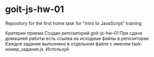 # goit-js-hw-01
Repository for the first home task for "Intro to JavaScript" training

Критерии приема
Создан репозиторий goit-js-hw-01
При сдаче домашней работы есть ссылка на исходные файлы в репозитории
Каждое задание выполнено в отдельном файле с именем task-номер_задания.js. Используй <script type="module"> чтобы закрыть код задания в отдельной области видимости и избежать конфликтов имен идентификаторов.
Имена переменных понятные, описательные
Код отформатирован с помощью Prettier
  
  Задание 1
Объяви две переменные хранящие название и цену товара: name и price
Присвой переменным следующие характеристики товара (сразу при объявлении)
название: Генератор защитного поля
цена: 1000
Используя шаблонную строку выведи в консоль информацию о товаре, получится: 'Выбран «Генератор защитного поля», цена за штуку 1000 кредитов'.
Присвой товару новую цену - 2000
Используя шаблонную строку выведи в консоль информацию о товаре, получится: 'Выбран «Генератор защитного поля», цена за штуку 2000 кредитов'.

  Задание 2
Напиши скрипт проверки количества товаров на складе. Есть переменные total (количество товаров на складе) и ordered (единиц товара в заказе).

Сравни эти значения и по результатам выведи:

Если в заказе указано число, превышающее количество товаров на складе, то выведи сообщение "На складе недостаточно твоаров!".
В другом случае выводи сообщение "Заказ оформлен, с вами свяжется менеджер".
Проверь работоспособность кода с разными значениями переменной ordered, например 20, 80 и 130.

const total = 100;
const ordered = 50;

  Задание 3
Напиши скрипт имитирующий авторизацию администратора в панели управления.

Есть переменная message в которую будет записано сообщение о результате. При загрузке страницы у посетителя запрашивается пароль через prompt:

Если нажали Cancel, записать в message строку 'Отменено пользователем!'
В протовном случае, если введен пароль который совпадает со значением константы ADMIN_PASSWORD, записать в message строку 'Добро пожаловать!'
В противном случае, то есть если ни одно из предыдущих условий не выполнилось, записать в message строку 'Доступ запрещен, неверный пароль!'
После всех проверок вывести в alert значение переменной message.
const ADMIN_PASSWORD = 'jqueryismyjam';
let message;

  Задание 4
На счету пользователя есть 23580 кредитов, значение хранится в переменной credits (создай и присвой). Пользователь решает купить ремонтных дроидов, которые стоят по 3000 кредитов за штуку. Цена одного дроида хранится в переменной pricePerDroid (создай и присвой).

При посещении страницы, используя prompt, необходимо спросить количество дроидов которые пользователь хочет купить и сохранить в переменную.

Напиши скрипт который:

Если в prompt была нажата кнопка Cancel, выводит в консоль сообщение 'Отменено пользователем!'.
В противном случае, рассчитывает общую цену заказа и сохраняет в переменной totalPrice.
Проверяет сможет ли пользователь оплатить заказ:
если сумма к оплате превышает количество кредитов на счету, выводи в консоль сообщение 'Недостаточно средств на счету!'.
в противном случае необходимо посчитать остаток кредитов на счету и вывести сообщение 'Вы купили [число] дроидов, на счету осталось [число] кредитов.'.

  Задание 5
Пользователь может оформить доставку товара к себе в страну, указав ее при посещении страницы в prompt. Учти, пользователь может ввести имя страны не только буквами нижнего регистра, а к примеру 'кИтАЙ'.

Напиши скрипт который выводит сообщение о стоимости доставки в указанную страну. Обязательно используй switch. Формат сообщения: 'Доставка в [страна] будет стоить [цена] кредитов'.

Но доставка есть не везде, если указанной страны нет в списке, то выводи в alert сообщение 'В вашей стране доставка не доступна'.

Ниже приведен список стран и стоимость доставки.

Китай - 100 кредитов
Чили - 250 кредитов
Австралия - 170 кредитов
Индия - 80 кредитов
Ямайка - 120 кредитов
Задание 6
Напиши скрипт который просит посетителя ввести число в prompt до тех пор, пока посетитель на нажмет Cancel и каждый раз добавляет введенное значение к общей сумме.

При загрузке страницы пользователю предлагается в prompt ввести число. Ввод добавляется к значению переменной total.
Операция ввода числа продолжается до тех пор, пока пользователь не нажмет кнопку Cancel в prompt.
После того как пользователь прекратил ввод нажав кнопку Cancel, показать alert со строкой 'Общая сумма чисел равна [сумма]'.
🔔 Делать проверку того, что пользователь ввел именно число, а не произвольный набор символов, не нужно. Если хочешь, в случае некорректного ввода, показывай alert с текстом 'Было введено не число, попробуйте еще раз', при этом результат prompt плюсовать к общей сумме не нужно, после чего снова пользователю предлагается ввести число в prompt.

let input;
let total = 0;

